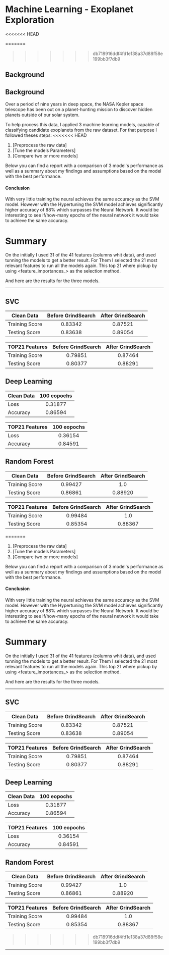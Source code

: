 # Machine Learning - Exoplanet Exploration
<<<<<<< HEAD
 
=======
>>>>>>> db718916ddf4fd1e138a37d88f58e199bb3f7db9

## Background

## Background

Over a period of nine years in deep space, the NASA Kepler space telescope has been out on a planet-hunting mission to discover hidden planets outside of our solar system.

To help process this data, I applied 3 machine learning models, capable of classifying candidate exoplanets from the raw dataset. For that purpose I followed theses steps:
<<<<<<< HEAD

1. [Preprocess the raw data]
2. [Tune the models Parameters]
3. [Compare two or more models]

Below you can find a report with a comparison of 3 model's performance as well as a summary about my findings and assumptions based on the model with the best performance.



#### Conclusion
With very little training the neural achieves the same accuracy as the SVM model. However with the Hypertuning the SVM model achieves significantly higher accuracy of 88% which surpasses the Neural Network. It would be interesting to see if/how-many epochs of the neural network it would take to achieve the same accuracy.


# Summary
On the initially I used 31 of the 41 features (columns whit data), and used <GrindSearch> tunning the models to get a better result. For Them I selected the 21 most relevant features to run all the models again. This top 21 where pickup by using <feature_importances_> as the selection method.

And here are the results for the three models.
***

## **SVC**

|  Clean Data    | Before GrindSearch | After GrindSearch |
| -------------- |:------------------:| :----------------:|
| Training Score |        0.83342     |      0.87521      |
| Testing Score  |        0.83638     |      0.89054      |

| TOP21 Features | Before GrindSearch | After GrindSearch |
| -------------- |:------------------:| :----------------:|
| Training Score |        0.79851     |      0.87464      |
| Testing Score  |        0.80377     |      0.88291      |


## **Deep Learning**

|  Clean Data    | 100 eopochs |
| -------------- |:-----------:|
| Loss           |   0.31877   |
| Accuracy       |   0.86594   |

| TOP21 Features | 100 eopochs |
| -------------- |:-----------:|
| Loss           |   0.36154   |
| Accuracy       |   0.84591   |


## **Random Forest**

|  Clean Data    | Before GrindSearch | After GrindSearch |
| -------------- |:------------------:| :----------------:|
| Training Score |        0.99427     |      1.0          |
| Testing Score  |        0.86861     |      0.88920      |

| TOP21 Features | Before GrindSearch | After GrindSearch |
| -------------- |:------------------:| :----------------:|
| Training Score |        0.99484     |      1.0          |
| Testing Score  |        0.85354     |      0.88367      |

=======

1. [Preprocess the raw data]
2. [Tune the models Parameters]
3. [Compare two or more models]

Below you can find a report with a comparison of 3 model's performance as well as a summary about my findings and assumptions based on the model with the best performance.



#### Conclusion
With very little training the neural achieves the same accuracy as the SVM model. However with the Hypertuning the SVM model achieves significantly higher accuracy of 88% which surpasses the Neural Network. It would be interesting to see if/how-many epochs of the neural network it would take to achieve the same accuracy.


# Summary
On the initially I used 31 of the 41 features (columns whit data), and used <GrindSearch> tunning the models to get a better result. For Them I selected the 21 most relevant features to run all the models again. This top 21 where pickup by using <feature_importances_> as the selection method.

And here are the results for the three models.
***

## **SVC**

|  Clean Data    | Before GrindSearch | After GrindSearch |
| -------------- |:------------------:| :----------------:|
| Training Score |        0.83342     |      0.87521      |
| Testing Score  |        0.83638     |      0.89054      |

| TOP21 Features | Before GrindSearch | After GrindSearch |
| -------------- |:------------------:| :----------------:|
| Training Score |        0.79851     |      0.87464      |
| Testing Score  |        0.80377     |      0.88291      |


## **Deep Learning**

|  Clean Data    | 100 eopochs |
| -------------- |:-----------:|
| Loss           |   0.31877   |
| Accuracy       |   0.86594   |

| TOP21 Features | 100 eopochs |
| -------------- |:-----------:|
| Loss           |   0.36154   |
| Accuracy       |   0.84591   |


## **Random Forest**

|  Clean Data    | Before GrindSearch | After GrindSearch |
| -------------- |:------------------:| :----------------:|
| Training Score |        0.99427     |      1.0          |
| Testing Score  |        0.86861     |      0.88920      |

| TOP21 Features | Before GrindSearch | After GrindSearch |
| -------------- |:------------------:| :----------------:|
| Training Score |        0.99484     |      1.0          |
| Testing Score  |        0.85354     |      0.88367      |

>>>>>>> db718916ddf4fd1e138a37d88f58e199bb3f7db9
***
